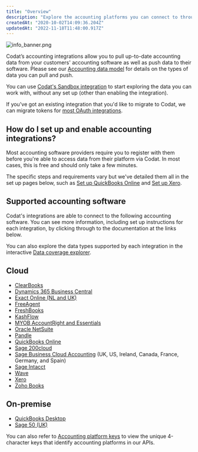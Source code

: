 ```yaml
---
title: "Overview"
description: "Explore the accounting platforms you can connect to through our Accounting API."
createdAt: "2020-10-02T14:09:36.204Z"
updatedAt: "2022-11-18T11:48:00.917Z"
---
```


<Head>
  <meta
    property="og:image"
    content="https://files.readme.io/2b27c1b-info_banner.png"
  />
</Head>

![](https://files.readme.io/2b27c1b-info_banner.png "info_banner.png")

Codat’s accounting integrations allow you to pull up-to-date accounting data from your customers' accounting software as well as push data to their software. Please see our [Accounting data model](/datamodel-accounting) for details on the types of data you can pull and push.

You can use [Codat's Sandbox integration](/integrations/accounting/sandbox) to start exploring the data you can work with, without any set up (other than enabling the integration).

If you've got an existing integration that you'd like to migrate to Codat, we can migrate tokens for [most OAuth integrations](/introduction/migration).

## How do I set up and enable accounting integrations?

Most accounting software providers require you to register with them before you're able to access data from their platform via Codat. In most cases, this is free and should only take a few minutes.

The specific steps and requirements vary but we've detailed them all in the set up pages below, such as [Set up QuickBooks Online](/accounting-quickbooksonline-setup) and [Set up Xero](/accounting-xero-setup).

## Supported accounting software

Codat's integrations are able to connect to the following accounting software. You can see more information, including set up instructions for each integration, by clicking through to the documentation at the links below.

You can also explore the data types supported by each integration in the interactive <a className="external" href="https://knowledge.codat.io/supported-features/accounting" target="_blank">Data coverage explorer</a>.

## Cloud

- [ClearBooks](/accounting-clearbooks)
- [Dynamics 365 Business Central](/accounting-dynamics365businesscentral)
- [Exact Online (NL and UK)](/accounting-exact)
- [FreeAgent](/accounting-freeagent)
- [FreshBooks](/accounting-freshbooks)
- [KashFlow](/accounting-kashflow)
- [MYOB AccountRight and Essentials](/accounting-myob)
- [Oracle NetSuite](/accounting-netsuite)
- [Pandle](/accounting-pandle)
- [QuickBooks Online](/accounting-quickbooksonline)
- [Sage 200cloud](/accounting-sage200)
- [Sage Business Cloud Accounting](/accounting-sagebusinesscloud) (UK, US, Ireland, Canada, France, Germany, and Spain)
- [Sage Intacct](/accounting-sage-intacct)
- [Wave](/accounting-wave)
- [Xero](/accounting-xero)
- [Zoho Books](/accounting-zohobooks)

## On-premise

- [QuickBooks Desktop](/accounting-quickbooksdesktop)
- [Sage 50 (UK)](/accounting-sage50)

You can also refer to [Accounting platform keys](/accounting-platform-keys) to view the unique 4-character keys that identify accounting platforms in our APIs.
